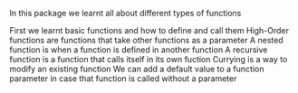In this package we learnt all about different types of functions

First we learnt basic functions and how to define and call them
High-Order functions are functions that take other functions as a parameter
A nested function is when a function is defined in another function
A recursive function is a function that calls itself in its own fuction
Currying is a way to modify an existing function
We can add a default value to a function parameter in case that function is called without a parameter
